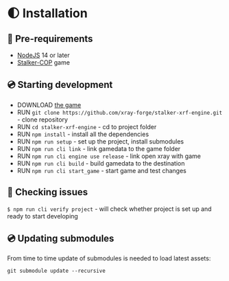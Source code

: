 # 🌓 Installation

## 🧰 Pre-requirements

- [NodeJS](https://nodejs.org/en/) 14 or later
- [Stalker-COP](https://store.steampowered.com/app/41700/STALKER_Call_of_Pripyat/) game

## 💿 Starting development

- DOWNLOAD [the game](https://store.steampowered.com/app/41700/STALKER_Call_of_Pripyat/)
- RUN `git clone https://github.com/xray-forge/stalker-xrf-engine.git` - clone repository
- RUN `cd stalker-xrf-engine` - cd to project folder
- RUN `npm install` - install all the dependencies
- RUN `npm run setup` - set up the project, install submodules
- RUN `npm run cli link` - link gamedata to the game folder
- RUN `npm run cli engine use release` - link open xray with game
- RUN `npm run cli build` - build gamedata to the destination
- RUN `npm run cli start_game` - start game and test changes

## 🧰 Checking issues

`$ npm run cli verify project` - will check whether project is set up and ready to start developing

## 💿 Updating submodules

From time to time update of submodules is needed to load latest assets:

`git submodule update --recursive`
